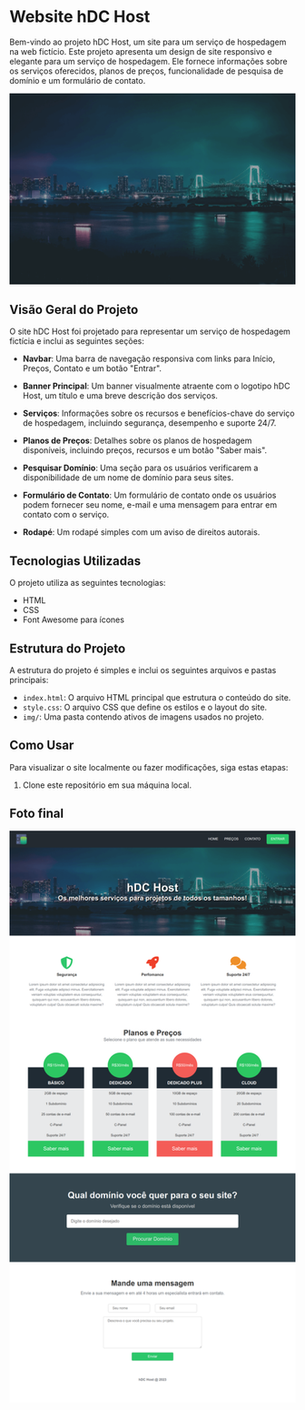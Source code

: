 # Website hDC Host

Bem-vindo ao projeto hDC Host, um site para um serviço de hospedagem na web fictício. Este projeto apresenta um design de site responsivo e elegante para um serviço de hospedagem. Ele fornece informações sobre os serviços oferecidos, planos de preços, funcionalidade de pesquisa de domínio e um formulário de contato.

![hDC Host](img/mainbanner.png)

## Visão Geral do Projeto

O site hDC Host foi projetado para representar um serviço de hospedagem fictícia e inclui as seguintes seções:

- **Navbar**: Uma barra de navegação responsiva com links para Início, Preços, Contato e um botão "Entrar".

- **Banner Principal**: Um banner visualmente atraente com o logotipo hDC Host, um título e uma breve descrição dos serviços.

- **Serviços**: Informações sobre os recursos e benefícios-chave do serviço de hospedagem, incluindo segurança, desempenho e suporte 24/7.

- **Planos de Preços**: Detalhes sobre os planos de hospedagem disponíveis, incluindo preços, recursos e um botão "Saber mais".

- **Pesquisar Domínio**: Uma seção para os usuários verificarem a disponibilidade de um nome de domínio para seus sites.

- **Formulário de Contato**: Um formulário de contato onde os usuários podem fornecer seu nome, e-mail e uma mensagem para entrar em contato com o serviço.

- **Rodapé**: Um rodapé simples com um aviso de direitos autorais.

## Tecnologias Utilizadas

O projeto utiliza as seguintes tecnologias:

- HTML
- CSS
- Font Awesome para ícones

## Estrutura do Projeto

A estrutura do projeto é simples e inclui os seguintes arquivos e pastas principais:

- `index.html`: O arquivo HTML principal que estrutura o conteúdo do site.
- `style.css`: O arquivo CSS que define os estilos e o layout do site.
- `img/`: Uma pasta contendo ativos de imagens usados no projeto.

## Como Usar

Para visualizar o site localmente ou fazer modificações, siga estas etapas:

1. Clone este repositório em sua máquina local.

## Foto final

![foto final](image.png)
